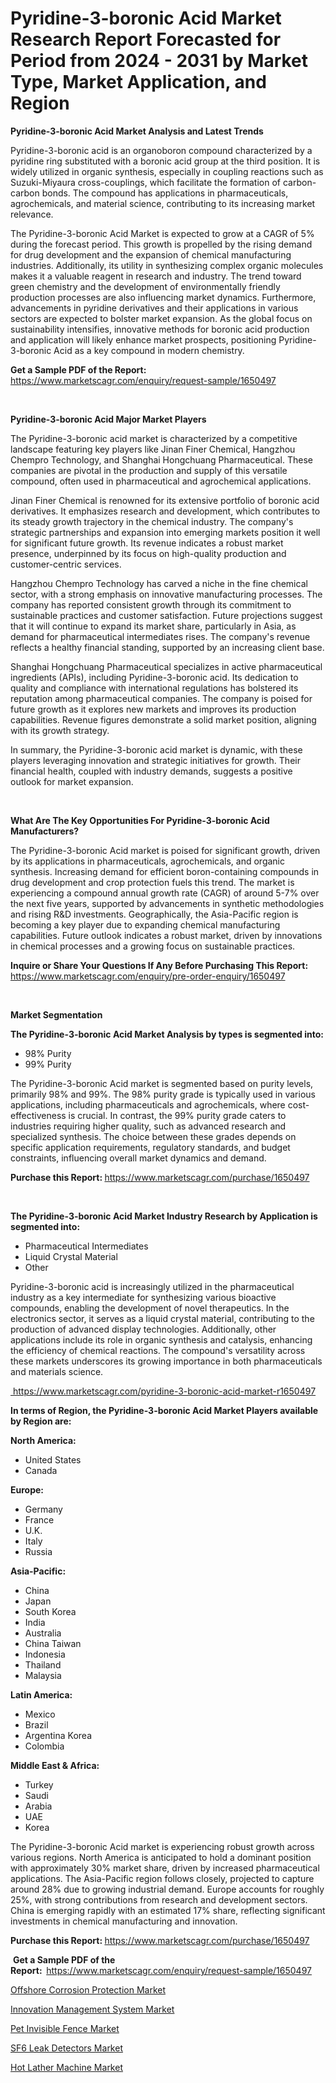 <p><h1>Pyridine-3-boronic Acid Market Research Report Forecasted for Period from 2024 -  2031 by Market Type, Market Application, and Region</h1></p><p><strong>Pyridine-3-boronic Acid Market Analysis and Latest Trends</strong></p>
<p><p>Pyridine-3-boronic acid is an organoboron compound characterized by a pyridine ring substituted with a boronic acid group at the third position. It is widely utilized in organic synthesis, especially in coupling reactions such as Suzuki-Miyaura cross-couplings, which facilitate the formation of carbon-carbon bonds. The compound has applications in pharmaceuticals, agrochemicals, and material science, contributing to its increasing market relevance.</p><p>The Pyridine-3-boronic Acid Market is expected to grow at a CAGR of 5% during the forecast period. This growth is propelled by the rising demand for drug development and the expansion of chemical manufacturing industries. Additionally, its utility in synthesizing complex organic molecules makes it a valuable reagent in research and industry. The trend toward green chemistry and the development of environmentally friendly production processes are also influencing market dynamics. Furthermore, advancements in pyridine derivatives and their applications in various sectors are expected to bolster market expansion. As the global focus on sustainability intensifies, innovative methods for boronic acid production and application will likely enhance market prospects, positioning Pyridine-3-boronic Acid as a key compound in modern chemistry.</p></p>
<p><strong>Get a Sample PDF of the Report:&nbsp;</strong> <a href="https://www.marketscagr.com/enquiry/request-sample/1650497?utm_campaign=1177&utm_medium=2&utm_source=Github&utm_content=ia&utm_term=26092024&utm_id=pyridine-3-boronic-acid">https://www.marketscagr.com/enquiry/request-sample/1650497</a></p>
<p>&nbsp;</p>
<p><strong>Pyridine-3-boronic Acid Major Market Players</strong></p>
<p><p>The Pyridine-3-boronic acid market is characterized by a competitive landscape featuring key players like Jinan Finer Chemical, Hangzhou Chempro Technology, and Shanghai Hongchuang Pharmaceutical. These companies are pivotal in the production and supply of this versatile compound, often used in pharmaceutical and agrochemical applications.</p><p>Jinan Finer Chemical is renowned for its extensive portfolio of boronic acid derivatives. It emphasizes research and development, which contributes to its steady growth trajectory in the chemical industry. The company's strategic partnerships and expansion into emerging markets position it well for significant future growth. Its revenue indicates a robust market presence, underpinned by its focus on high-quality production and customer-centric services.</p><p>Hangzhou Chempro Technology has carved a niche in the fine chemical sector, with a strong emphasis on innovative manufacturing processes. The company has reported consistent growth through its commitment to sustainable practices and customer satisfaction. Future projections suggest that it will continue to expand its market share, particularly in Asia, as demand for pharmaceutical intermediates rises. The company's revenue reflects a healthy financial standing, supported by an increasing client base.</p><p>Shanghai Hongchuang Pharmaceutical specializes in active pharmaceutical ingredients (APIs), including Pyridine-3-boronic acid. Its dedication to quality and compliance with international regulations has bolstered its reputation among pharmaceutical companies. The company is poised for future growth as it explores new markets and improves its production capabilities. Revenue figures demonstrate a solid market position, aligning with its growth strategy.</p><p>In summary, the Pyridine-3-boronic acid market is dynamic, with these players leveraging innovation and strategic initiatives for growth. Their financial health, coupled with industry demands, suggests a positive outlook for market expansion.</p></p>
<p>&nbsp;</p>
<p><strong>What Are The Key Opportunities For Pyridine-3-boronic Acid Manufacturers?</strong></p>
<p><p>The Pyridine-3-boronic Acid market is poised for significant growth, driven by its applications in pharmaceuticals, agrochemicals, and organic synthesis. Increasing demand for efficient boron-containing compounds in drug development and crop protection fuels this trend. The market is experiencing a compound annual growth rate (CAGR) of around 5-7% over the next five years, supported by advancements in synthetic methodologies and rising R&D investments. Geographically, the Asia-Pacific region is becoming a key player due to expanding chemical manufacturing capabilities. Future outlook indicates a robust market, driven by innovations in chemical processes and a growing focus on sustainable practices.</p></p>
<p><strong>Inquire or Share Your Questions If Any Before Purchasing This Report:</strong> <a href="https://www.marketscagr.com/enquiry/pre-order-enquiry/1650497?utm_campaign=1177&utm_medium=2&utm_source=Github&utm_content=ia&utm_term=26092024&utm_id=pyridine-3-boronic-acid">https://www.marketscagr.com/enquiry/pre-order-enquiry/1650497</a></p>
<p>&nbsp;</p>
<p><strong>Market Segmentation</strong></p>
<p><strong>The Pyridine-3-boronic Acid Market Analysis by types is segmented into:</strong></p>
<p><ul><li>98% Purity</li><li>99% Purity</li></ul></p>
<p><p>The Pyridine-3-boronic Acid market is segmented based on purity levels, primarily 98% and 99%. The 98% purity grade is typically used in various applications, including pharmaceuticals and agrochemicals, where cost-effectiveness is crucial. In contrast, the 99% purity grade caters to industries requiring higher quality, such as advanced research and specialized synthesis. The choice between these grades depends on specific application requirements, regulatory standards, and budget constraints, influencing overall market dynamics and demand.</p></p>
<p><strong>Purchase this Report:&nbsp;</strong><a href="https://www.marketscagr.com/purchase/1650497?utm_campaign=1177&utm_medium=2&utm_source=Github&utm_content=ia&utm_term=26092024&utm_id=pyridine-3-boronic-acid">https://www.marketscagr.com/purchase/1650497</a></p>
<p>&nbsp;</p>
<p><strong>The Pyridine-3-boronic Acid Market Industry Research by Application is segmented into:</strong></p>
<p><ul><li>Pharmaceutical Intermediates</li><li>Liquid Crystal Material</li><li>Other</li></ul></p>
<p><p>Pyridine-3-boronic acid is increasingly utilized in the pharmaceutical industry as a key intermediate for synthesizing various bioactive compounds, enabling the development of novel therapeutics. In the electronics sector, it serves as a liquid crystal material, contributing to the production of advanced display technologies. Additionally, other applications include its role in organic synthesis and catalysis, enhancing the efficiency of chemical reactions. The compound's versatility across these markets underscores its growing importance in both pharmaceuticals and materials science.</p></p>
<p><a href="https://www.marketscagr.com/pyridine-3-boronic-acid-market-r1650497?utm_campaign=1177&utm_medium=2&utm_source=Github&utm_content=ia&utm_term=26092024&utm_id=pyridine-3-boronic-acid">&nbsp;https://www.marketscagr.com/pyridine-3-boronic-acid-market-r1650497</a></p>
<p><strong>In terms of Region, the Pyridine-3-boronic Acid Market Players available by Region are:</strong></p>
<p>
    <p> <strong> North America: </strong>
        <ul>
            <li>United States</li>
            <li>Canada</li>
        </ul>
        </p> 
    <p> <strong> Europe: </strong>
        <ul>
            <li>Germany</li>
            <li>France</li>
            <li>U.K.</li>
            <li>Italy</li>
            <li>Russia</li>
        </ul>
        </p> 
    <p> <strong> Asia-Pacific: </strong>
        <ul>
            <li>China</li>
            <li>Japan</li>
            <li>South Korea</li>
            <li>India</li>
            <li>Australia</li>
            <li>China Taiwan</li>
            <li>Indonesia</li>
            <li>Thailand</li>
            <li>Malaysia</li>
        </ul>
        </p> 
    <p> <strong> Latin America: </strong>
        <ul>
            <li>Mexico</li>
            <li>Brazil</li>
            <li>Argentina Korea</li>
            <li>Colombia</li>
        </ul>
        </p> 
    <p> <strong> Middle East & Africa: </strong>
        <ul>
            <li>Turkey</li>
            <li>Saudi</li>
            <li>Arabia</li>
            <li>UAE</li>
            <li>Korea</li>
        </ul>
    </p>
    </p>
<p><p>The Pyridine-3-boronic Acid market is experiencing robust growth across various regions. North America is anticipated to hold a dominant position with approximately 30% market share, driven by increased pharmaceutical applications. The Asia-Pacific region follows closely, projected to capture around 28% due to growing industrial demand. Europe accounts for roughly 25%, with strong contributions from research and development sectors. China is emerging rapidly with an estimated 17% share, reflecting significant investments in chemical manufacturing and innovation.</p></p>
<p><strong>Purchase this Report: </strong><a href="https://www.marketscagr.com/purchase/1650497?utm_campaign=1177&utm_medium=2&utm_source=Github&utm_content=ia&utm_term=26092024&utm_id=pyridine-3-boronic-acid">https://www.marketscagr.com/purchase/1650497</a></p>
<p>&nbsp;<strong>Get a Sample PDF of the Report:&nbsp;&nbsp;</strong><a href="https://www.marketscagr.com/enquiry/request-sample/1650497?utm_campaign=1177&utm_medium=2&utm_source=Github&utm_content=ia&utm_term=26092024&utm_id=pyridine-3-boronic-acid">https://www.marketscagr.com/enquiry/request-sample/1650497</a></p>
<p><strong></strong></p>
<p><p><a href="https://www.linkedin.com/pulse/offshore-corrosion-protection-market-trends-analysis-opportunities-63bne?trackingId=FsmAcDdATMuFi8li3qf33g%3D%3D&utm_campaign=1177&utm_medium=2&utm_source=Github&utm_content=ia&utm_term=26092024&utm_id=pyridine-3-boronic-acid">Offshore Corrosion Protection Market</a></p><p><a href="https://www.linkedin.com/pulse/emerging-market-trends-regional-analysis-innovation-management-znmac?trackingId=rLqFcmgASm2uezPqmmqKSA%3D%3D&utm_campaign=1177&utm_medium=2&utm_source=Github&utm_content=ia&utm_term=26092024&utm_id=pyridine-3-boronic-acid">Innovation Management System Market</a></p><p><a href="https://issuu.com/reportprime-2/docs/pet-invisible-fence-market-size-203_4734a25024e504?utm_campaign=1177&utm_medium=2&utm_source=Github&utm_content=ia&utm_term=26092024&utm_id=pyridine-3-boronic-acid">Pet Invisible Fence Market</a></p><p><a href="https://www.linkedin.com/pulse/sf6-leak-detectors-industry-analysis-report-its-market-size-volvf?trackingId=02IWrq8kS2C%2Fad%2FZq%2BZb%2Bw%3D%3D&utm_campaign=1177&utm_medium=2&utm_source=Github&utm_content=ia&utm_term=26092024&utm_id=pyridine-3-boronic-acid">SF6 Leak Detectors Market</a></p><p><a href="https://issuu.com/reportprime-2/docs/hot-lather-machine-market-size-2030_7b0b6c3cba2b0f?utm_campaign=1177&utm_medium=2&utm_source=Github&utm_content=ia&utm_term=26092024&utm_id=pyridine-3-boronic-acid">Hot Lather Machine Market</a></p></p>